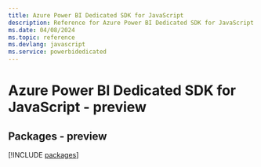 ```yaml
---
title: Azure Power BI Dedicated SDK for JavaScript
description: Reference for Azure Power BI Dedicated SDK for JavaScript
ms.date: 04/08/2024
ms.topic: reference
ms.devlang: javascript
ms.service: powerbidedicated
---
```

# Azure Power BI Dedicated SDK for JavaScript - preview
## Packages - preview
[!INCLUDE [packages](power-bi-dedicated-index.md)]